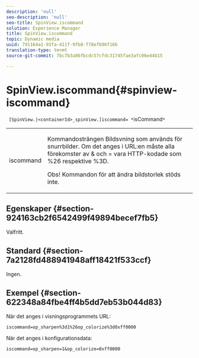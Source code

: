 ```yaml
---
description: 'null'
seo-description: 'null'
seo-title: SpinView.iscommand
solution: Experience Manager
title: SpinView.iscommand
topic: Dynamic media
uuid: 791164a1-93fa-411f-9fb8-f78efb96f16b
translation-type: tm+mt
source-git-commit: 7bc7b3a86fbcdc57cfdc31745fae3afc06e44b15

---
```



# SpinView.iscommand{#spinview-iscommand}

` [SpinView.|<containerId>_spinView.]iscommand= *`isCommand`*`

<table id="table_06B5F795889E402FB6BCEA4D882E1422"> 
 <tbody> 
  <tr> 
   <td colname="col1"> <p> <span class="codeph"><span class="varname"> iscommand</span></span> </p> </td> 
   <td colname="col2"> <p> Kommandosträngen Bildsvning som används för snurrbilder. Om det anges i URL:en måste alla förekomster av <span class="codeph"> &amp;</span> och <span class="codeph"> =</span> vara HTTP-kodade som <span class="codeph"> %26</span> respektive <span class="codeph"> %3D</span>. </p> <p> <p>Obs!  Kommandon för att ändra bildstorlek stöds inte. </p> </p> </td> 
  </tr> 
 </tbody> 
</table>

## Egenskaper {#section-924163cb2f6542499f49894becef7fb5}

Valfritt.

## Standard {#section-7a2128fd488941948aff18421f533ccf}

Ingen.

## Exempel {#section-622348a84fbe4ff4b5dd7eb53b044d83}

När det anges i visningsprogrammets URL:

`iscommand=op_sharpen%3d1%26op_colorize%3d0xff0000`

När det anges i konfigurationsdata:

`iscommand=op_sharpen=1&op_colorize=0xff0000`
